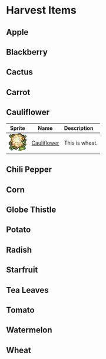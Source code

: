 # Harvest Items

## Apple

## Blackberry

## Cactus

## Carrot

## Cauliflower

| Sprite                                           | Name            | Description    |
| :----------------------------------------------: | :-------------: | :------------- |
| <img src="./HarvestItems/Cauliflower.png">       | [Cauliflower](./HarvestItems.md/#carrot)     | This is wheat. |

## Chili Pepper

## Corn

## Globe Thistle

## Potato

## Radish

## Starfruit

## Tea Leaves

## Tomato

## Watermelon

## Wheat
